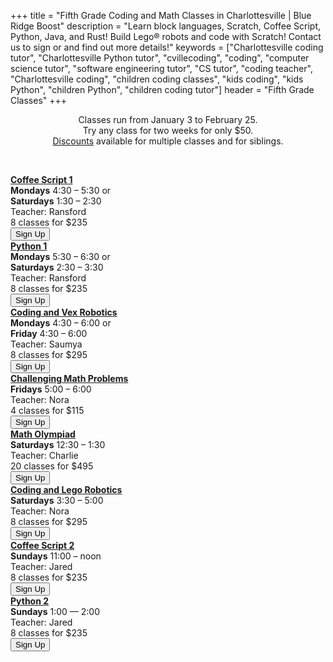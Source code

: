 +++
title = "Fifth Grade Coding and Math Classes in Charlottesville | Blue Ridge Boost"
description = "Learn block languages, Scratch, Coffee Script, Python, Java, and Rust! Build Lego&reg; robots and code with Scratch! Contact us to sign or and find out more details!"
keywords = ["Charlottesville coding tutor", "Charlottesville Python tutor", "cvillecoding", "coding", "computer science tutor", "software engineering tutor", "CS tutor", "coding teacher", "Charlottesville coding", "children coding classes", "kids coding", "kids Python", "children Python", "children coding tutor"]
header = "Fifth Grade Classes"
+++
<div class="container px-2">
    <div class="row  justify-content-center">
        <div class="col-12 p-2 darknote">
            <center>
            Classes run from January 3 to February 25. <span class="below-md"><br></span>
            Try any class for two weeks for only $50. <span class="below-md"><br></span>
            <a href="/discounts">Discounts</a> available for multiple classes and for siblings.
            </center>
        </div>
    </div>
    <p><br></p>
    <div class="row">
        <div class="col-12">
            <div class="d-flex flex-wrap justify-content-evenly gap-3">
                <div>
                    <a href="/class/coding/tweens-coffee-script"><b>Coffee Script 1</b></a> <br>
                    <b>Mondays</b> 4:30 &ndash; 5:30 or<br>
                    <b>Saturdays</b> 1:30 &ndash; 2:30<br>
                    Teacher: Ransford<br>
                    8 classes for $235<br>
                    <a href="https://winter-24-coffee-script-part1.cheddarup.com"><button class="button-8s" role="button">Sign Up</button></a>
                </div>
                <div>
                    <a href="/class/coding/middle-school-python"><b>Python 1</b></a></br>
                    <b>Mondays</b> 5:30 &ndash; 6:30 or<br>
                    <b>Saturdays</b> 2:30 &ndash; 3:30<br>
                    Teacher: Ransford<br>
                    8 classes for $235<br>
                    <a href="https://winter-24-beginner-python-part1.cheddarup.com"><button class="button-8s" role="button">Sign Up</button></a>
                </div>
                <div>
                    <a href="/class/coding/computational-thinking-vexiq"><b>Coding and Vex Robotics</b></a> <br>
                    <b>Mondays</b> 4:30 &ndash; 6:00 or<br>
                    <b>Friday</b> 4:30 &ndash; 6:00<br>
                    Teacher: Saumya<br>
                    8 classes for $295<br>
                        <a href="https://winter-24-vexiq.cheddarup.com"><button class="button-8s" role="button">Sign Up</button></a>
                </div>
                <div>
                    <b><a href="/class/math/challenging-math">Challenging Math Problems</a></b></br>
                    <b>Fridays</b> 5:00 &ndash; 6:00<br>
                    Teacher: Nora<br>
                    4 classes for $115<br>
                    <a href="https://winter-24-fifth-grade.cheddarup.com"><button class="button-8s" role="button">Sign Up</button></a>
                </div>
                <div>
                    <a href="/class/math/math-olympiad/"><b>Math Olympiad</b></a><br>
                    <b>Saturdays</b> 12:30 &ndash; 1:30<br>
                    Teacher: Charlie<br>
                    20 classes for $495<br>
                    <a href="https://competition-math-grades-4-to-6.cheddarup.com" class="btn-small">
                        <button class="button-8s" role="button">Sign Up</button></a>
                </div>
                <!-- <div>
                    <a href="/class/math/amc-coach/"><b>AMC 8 Problems</b></a><br>
                    <b>Saturdays</b> 2:30 &ndash; 3:30<br>
                    Teacher: Charlie<br>
                    10 classes for $245<br>
                    <a href="https://competition-math-amc8.cheddarup.com" class="btn-small">
                        <button class="button-8s" role="button">Sign Up</button></a>
                </div> -->
                <div>
                    <a href="/class/coding/computational-thinking-spike"><b>Coding and Lego Robotics</b></a> <br>
                    <b>Saturdays</b> 3:30 &ndash; 5:00<br>
                    Teacher: Nora<br>
                    8 classes for $295<br>
                    <a href="https://winter-24-spike.cheddarup.com"><button class="button-8s" role="button">Sign Up</button></a>
                </div>
                <div>
                    <a href="/class/coding/tweens-coffee-script"><b>Coffee Script 2</b></a> <br>
                    <b>Sundays</b> 11:00 &ndash; noon<br>
                    Teacher: Jared<br>
                    8 classes for $235<br>
                    <a href="https://winter-24-coffee-script-part2.cheddarup.com">
                            <button class="button-8s" role="button">Sign Up</button></a>
                </div>
                <div>
                    <a href="/class/coding/middle-school-python"><b>Python 2</b></a></br>
                    <b>Sundays</b> 1:00 &mdash; 2:00<br>
                    Teacher: Jared<br>
                    8 classes for $235<br>
                    <a href="https://winter-24-python-part2.cheddarup.com"><button class="button-8s" role="button">Sign Up</button></a>
                </div>
            </div>
       </div>
    </div>
    <p><br></p>
</div>
